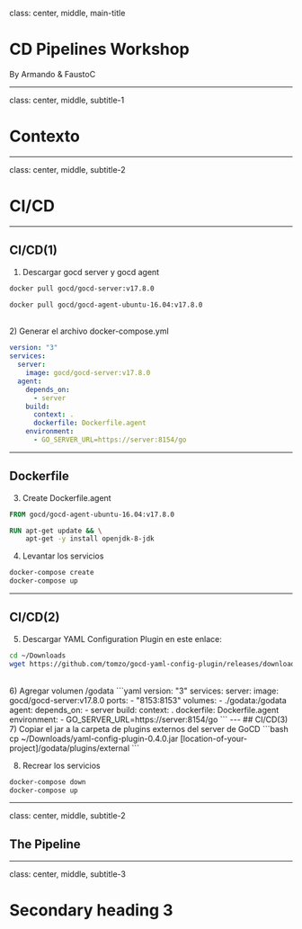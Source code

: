 class: center, middle, main-title

# CD Pipelines Workshop

By Armando & FaustoC

---

class: center, middle, subtitle-1

# Contexto

---

class: center, middle, subtitle-2

# CI/CD 

---

## CI/CD(1)

1) Descargar gocd server y gocd agent

```bash
docker pull gocd/gocd-server:v17.8.0

docker pull gocd/gocd-agent-ubuntu-16.04:v17.8.0 
```
<br>
2) Generar el archivo docker-compose.yml

```yaml
version: "3"
services:
  server:
    image: gocd/gocd-server:v17.8.0
  agent:
    depends_on:
      - server
    build:
      context: .
      dockerfile: Dockerfile.agent
    environment:
      - GO_SERVER_URL=https://server:8154/go
```

---
## Dockerfile

3) Create Dockerfile.agent
```Dockerfile
FROM gocd/gocd-agent-ubuntu-16.04:v17.8.0

RUN apt-get update && \
    apt-get -y install openjdk-8-jdk
```
4) Levantar los servicios
```bash
docker-compose create
docker-compose up
```
---
## CI/CD(2)

5) Descargar YAML Configuration Plugin en este enlace:
```bash
cd ~/Downloads
wget https://github.com/tomzo/gocd-yaml-config-plugin/releases/download/0.4.0/yaml-config-plugin-0.4.0.jar
```
<br/>
6) Agregar volumen /godata
```yaml
version: "3"
services:
  server:
    image: gocd/gocd-server:v17.8.0
    ports:
      - "8153:8153"
    volumes:
      - ./godata:/godata
  agent:
    depends_on:
      - server
    build:
      context: .
      dockerfile: Dockerfile.agent
    environment:
      - GO_SERVER_URL=https://server:8154/go
```
---
## CI/CD(3)
7) Copiar el jar a la carpeta de plugins externos del server de GoCD
```bash
cp ~/Downloads/yaml-config-plugin-0.4.0.jar [location-of-your-project]/godata/plugins/external
```
<br/>

8) Recrear los servicios
```bash
docker-compose down
docker-compose up
```

---

class: center, middle, subtitle-2

## The Pipeline


---

class: center, middle, subtitle-3

# Secondary heading 3
